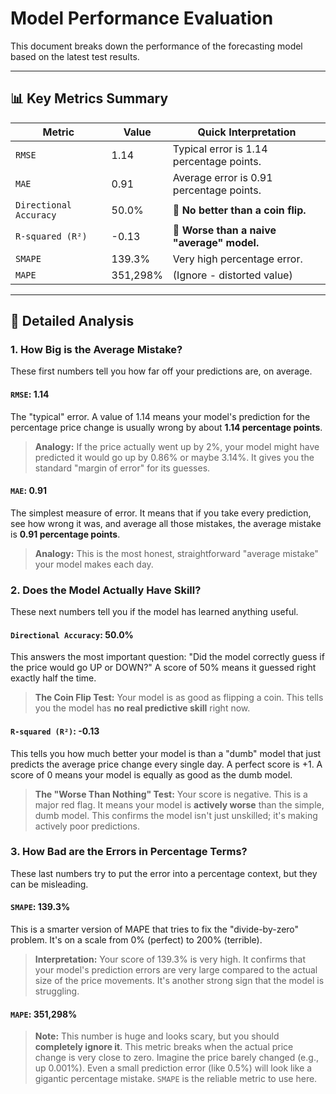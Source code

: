 # Model Performance Evaluation

This document breaks down the performance of the forecasting model based on the latest test results.

---

## 📊 Key Metrics Summary

| Metric                 | Value         | Quick Interpretation                               |
| ---------------------- | ------------- | -------------------------------------------------- |
| `RMSE`                 | 1.14          | Typical error is 1.14 percentage points.           |
| `MAE`                  | 0.91          | Average error is 0.91 percentage points.           |
| `Directional Accuracy` | 50.0%         | 🔴 **No better than a coin flip.**                 |
| `R-squared (R²)`       | -0.13         | 🔴 **Worse than a naive "average" model.**         |
| `SMAPE`                | 139.3%        | Very high percentage error.                        |
| `MAPE`                 | 351,298%      | (Ignore - distorted value)                         |

---

## 🎯 Detailed Analysis

### 1. How Big is the Average Mistake?

These first numbers tell you how far off your predictions are, on average.

#### `RMSE`: 1.14

The "typical" error. A value of 1.14 means your model's prediction for the percentage price change is usually wrong by about **1.14 percentage points**.

> **Analogy:** If the price actually went up by 2%, your model might have predicted it would go up by 0.86% or maybe 3.14%. It gives you the standard "margin of error" for its guesses.

#### `MAE`: 0.91

The simplest measure of error. It means that if you take every prediction, see how wrong it was, and average all those mistakes, the average mistake is **0.91 percentage points**.

> **Analogy:** This is the most honest, straightforward "average mistake" your model makes each day.

### 2. Does the Model Actually Have Skill?

These next numbers tell you if the model has learned anything useful.

#### `Directional Accuracy`: 50.0%

This answers the most important question: "Did the model correctly guess if the price would go UP or DOWN?" A score of 50% means it guessed right exactly half the time.

> **The Coin Flip Test:** Your model is as good as flipping a coin. This tells you the model has **no real predictive skill** right now.

#### `R-squared (R²)`: -0.13

This tells you how much better your model is than a "dumb" model that just predicts the average price change every single day. A perfect score is +1. A score of 0 means your model is equally as good as the dumb model.

> **The "Worse Than Nothing" Test:** Your score is negative. This is a major red flag. It means your model is **actively worse** than the simple, dumb model. This confirms the model isn't just unskilled; it's making actively poor predictions.

### 3. How Bad are the Errors in Percentage Terms?

These last numbers try to put the error into a percentage context, but they can be misleading.

#### `SMAPE`: 139.3%

This is a smarter version of MAPE that tries to fix the "divide-by-zero" problem. It's on a scale from 0% (perfect) to 200% (terrible).

> **Interpretation:** Your score of 139.3% is very high. It confirms that your model's prediction errors are very large compared to the actual size of the price movements. It's another strong sign that the model is struggling.

#### `MAPE`: 351,298%

> **Note:** This number is huge and looks scary, but you should **completely ignore it**. This metric breaks when the actual price change is very close to zero. Imagine the price barely changed (e.g., up 0.001%). Even a small prediction error (like 0.5%) will look like a gigantic percentage mistake. `SMAPE` is the reliable metric to use here.